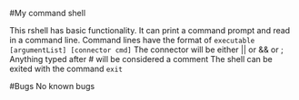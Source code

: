#My command shell

This rshell has basic functionality.
It can print a command prompt and read in a command line.
Command lines have the format of
``executable [argumentList] [connector cmd]``
The connector will be either || or && or ;
Anything typed after # will be considered a comment
The shell can be exited with the command `exit`

#Bugs
No known bugs
